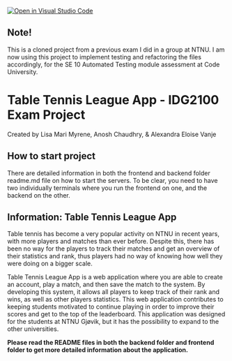[![Open in Visual Studio Code](https://classroom.github.com/assets/open-in-vscode-718a45dd9cf7e7f842a935f5ebbe5719a5e09af4491e668f4dbf3b35d5cca122.svg)](https://classroom.github.com/online_ide?assignment_repo_id=11096740&assignment_repo_type=AssignmentRepo)

## Note!
This is a cloned project from a previous exam I did in a group at NTNU. I am now using this project to implement testing and refactoring the files accordingly, for the SE 10 Automated Testing module assessment at Code University. 

# Table Tennis League App - IDG2100 Exam Project
Created by Lisa Mari Myrene, Anosh Chaudhry, & Alexandra Eloise Vanje

## How to start project
There are detailed information in both the frontend and backend folder readme.md file on how to start the servers. To be clear, you need to have two individually terminals where you run the frontend on one, and the backend on the other. 

## Information: Table Tennis League App
Table tennis has become a very popular activity on NTNU in recent years, with more players and matches than ever before. Despite this, there has been no way for the players to track their matches and get an overview of their statistics and rank, thus players had no way of knowing how well they were doing on a bigger scale.

Table Tennis League App is a web application where you are able to create an account, play a match, and then save the match to the system. By developing this system, it allows all players to keep track of their rank and wins, as well as other players statistics. This web application contributes to keeping students motivated to continue playing in order to improve their scores and get to the top of the leaderboard. This application was designed for the students at NTNU Gjøvik, but it has the possibility to expand to the other universities.

**Please read the README files in both the backend folder and frontend folder to get more detailed information about the application.**